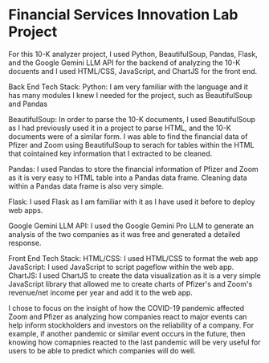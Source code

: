 # Financial Services Innovation Lab Project

For this 10-K analyzer project, I used Python, BeautifulSoup, Pandas, Flask, and the Google Gemini LLM API for the backend of analyzing the 10-K docuents and I used HTML/CSS, JavaScript, and ChartJS for the front end.

Back End Tech Stack:
Python: I am very familiar with the language and it has many modules I knew I needed for the project, such as BeautifulSoup and Pandas

BeautifulSoup: In order to parse the 10-K documents, I used BeautifulSoup as I had previously used it in a project to parse HTML, and the 10-K documents were of a similar form. I was able to find the financial data of Pfizer and Zoom using BeautifulSoup to serach for tables within the HTML that cointained key information that I extracted to be cleaned.

Pandas: I used Pandas to store the financial information of Pfizer and Zoom as it is very easy to HTML table into a Pandas data frame. Cleaning data within a Pandas data frame is also very simple.

Flask: I used Flask as I am familiar with it as I have used it before to deploy web apps.

Google Gemini LLM API: I used the Google Gemini Pro LLM to generate an analysis of the two companies as it was free and generated a detailed response.

Front End Tech Stack:
HTML/CSS: I used HTML/CSS to format the web app
JavaScript: I used JavaScript to script pageflow within the web app.
ChartJS: I used ChartJS to create the data visualization as it is a very simple JavaScript library that allowed me to create charts of Pfizer's and Zoom's revenue/net income per year and add it to the web app.

I chose to focus on the insight of how the COVID-19 pandemic affected Zoom and Pfizer as analyzing how companies react to major events can help inform stockholders and investors on the reliability of a company. For example, if another pandemic or similar event occurs in the future, then knowing how comapnies reacted to the last pandemic will be very useful for users to be able to predict which companies will do well.
